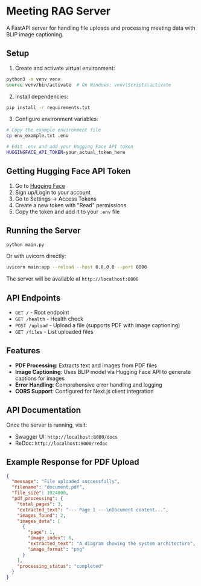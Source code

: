 # Meeting RAG Server

A FastAPI server for handling file uploads and processing meeting data with BLIP image captioning.

## Setup

1. Create and activate virtual environment:
```bash
python3 -m venv venv
source venv/bin/activate  # On Windows: venv\Scripts\activate
```

2. Install dependencies:
```bash
pip install -r requirements.txt
```

3. Configure environment variables:
```bash
# Copy the example environment file
cp env_example.txt .env

# Edit .env and add your Hugging Face API token
HUGGINGFACE_API_TOKEN=your_actual_token_here
```

## Getting Hugging Face API Token

1. Go to [Hugging Face](https://huggingface.co/)
2. Sign up/Login to your account
3. Go to Settings → Access Tokens
4. Create a new token with "Read" permissions
5. Copy the token and add it to your `.env` file

## Running the Server

```bash
python main.py
```

Or with uvicorn directly:
```bash
uvicorn main:app --reload --host 0.0.0.0 --port 8000
```

The server will be available at `http://localhost:8000`

## API Endpoints

- `GET /` - Root endpoint
- `GET /health` - Health check
- `POST /upload` - Upload a file (supports PDF with image captioning)
- `GET /files` - List uploaded files

## Features

- **PDF Processing**: Extracts text and images from PDF files
- **Image Captioning**: Uses BLIP model via Hugging Face API to generate captions for images
- **Error Handling**: Comprehensive error handling and logging
- **CORS Support**: Configured for Next.js client integration

## API Documentation

Once the server is running, visit:
- Swagger UI: `http://localhost:8000/docs`
- ReDoc: `http://localhost:8000/redoc`

## Example Response for PDF Upload

```json
{
  "message": "File uploaded successfully",
  "filename": "document.pdf",
  "file_size": 1024000,
  "pdf_processing": {
    "total_pages": 3,
    "extracted_text": "--- Page 1 ---\nDocument content...",
    "images_found": 2,
    "images_data": [
      {
        "page": 1,
        "image_index": 0,
        "extracted_text": "A diagram showing the system architecture",
        "image_format": "png"
      }
    ],
    "processing_status": "completed"
  }
}
```
